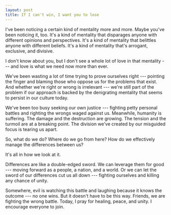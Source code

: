 ```yaml
---
layout: post
title: If I can't win, I want you to lose
---
```


I've been noticing a certain kind of mentality more and more. Maybe you've been noticing it, too. It's a kind of mentality that disparages anyone with different opinions and perspectives. It's a kind of mentality that belittles anyone with different beliefs. It's a kind of mentality that's arrogant, exclusive, and divisive.

I don't know about you, but I don't see a whole lot of love in that mentality --- and love is what we need now more than ever.

We've been wasting a lot of time trying to prove ourselves right --- pointing the finger and blaming those who oppose us for the problems that exist. And whether we're right or wrong is irrelevant --- we're still part of the problem if our approach is backed by the denigrating mentality that seems to persist in our culture today.

We've been too busy seeking our own justice --- fighting petty personal battles and righting the wrongs waged against us. Meanwhile, humanity is suffering. The damage and the destruction are growing. The tension and the turmoil are at a breaking point. The division we've created by our misguided focus is tearing us apart.

So, what do we do? Where do we go from here? How do we effectively manage the differences between us?

It's all in how we look at it.

Differences are like a double-edged sword. We can leverage them for good --- moving forward as a people, a nation, and a world. Or we can let the sword of our differences cut us all down --- fighting ourselves and killing any chance of unity.

Somewhere, evil is watching this battle and laughing because it knows the outcome --- no one wins. But it doesn't have to be this way. Friends, we are fighting the wrong battle. Today, I pray for healing, peace, and unity. I encourage everyone to join.

